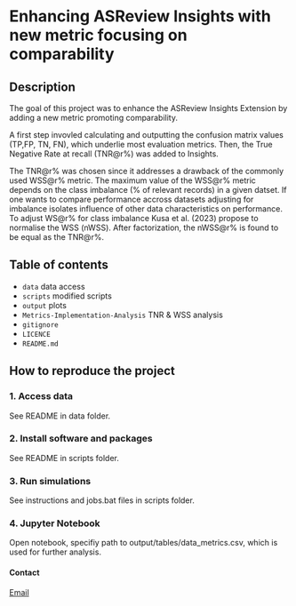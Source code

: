 
# Enhancing ASReview Insights with new metric focusing on comparability
###



## Description
The goal of this project was to enhance the ASReview Insights Extension by adding a new metric promoting comparability.

A first step invovled calculating and outputting the confusion matrix values (TP,FP, TN, FN), which underlie most evaluation metrics. 
Then, the True Negative Rate at recall (TNR@r%) was added to Insights. 

The TNR@r% was chosen since it addresses a drawback of the commonly used WSS@r% metric.
The maximum value of the WSS@r% metric depends on the class imbalance (% of relevant records) in a given datset. If one wants to compare performance accross datasets adjusting for imbalance isolates influence of other data characteristics on performance.
To adjust WS@r% for class imbalance Kusa et al. (2023) propose to normalise the WSS (nWSS). After factorization, the nWSS@r% is found to be equal as the TNR@r%.


## Table of contents

- `data` data access
- `scripts` modified scripts
- `output` plots 
- `Metrics-Implementation-Analysis` TNR & WSS analysis
- `gitignore`
- `LICENCE`
- `README.md`



## How to reproduce the project

### 1. Access data

See README in data folder.


### 2. Install software and packages

See README in scripts folder.

### 3. Run simulations

See instructions and jobs.bat files in scripts folder.

### 4. Jupyter Notebook

Open notebook, specifiy path to output/tables/data_metrics.csv, which is used for further analysis.


#### Contact 

[Email](l.m.s.spedener@students.uu.nl)


 


